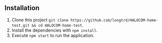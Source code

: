 ## Installation 
1. Clone this project `git clone https://github.com/longtrd/HALOCOM-home-test.git && cd HALOCOM-home-test`.
2. Install the dependencies with `npm install`.
3. Execute `npm start` to run the application.